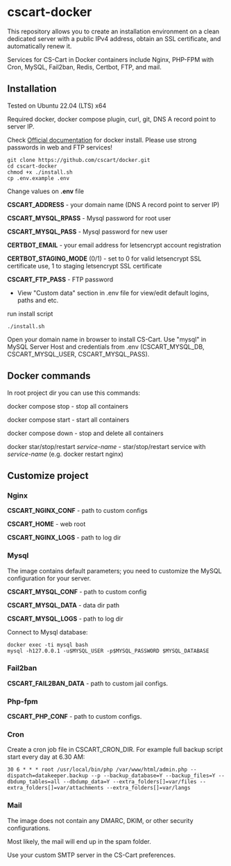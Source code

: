 # cscart-docker

This repository allows you to create an installation environment on a clean dedicated server with a public IPv4 address, obtain an SSL certificate, and automatically renew it.

Services for CS-Cart in Docker containers include Nginx, PHP-FPM with Cron, MySQL, Fail2ban, Redis, Certbot, FTP, and mail.

## Installation
Tested on Ubuntu 22.04 (LTS) x64

Required docker, docker compose plugin, curl, git, DNS A record point to server IP.

Check [Official documentation](https://docs.docker.com/engine/install/ubuntu/) for docker install.
Please use strong passwords in web and FTP services!

```
git clone https://github.com/cscart/docker.git
cd cscart-docker
chmod +x ./install.sh
cp .env.example .env
```

Change values on **.env** file

**CSCART_ADDRESS** - your domain name (DNS A record point to server IP)

**CSCART_MYSQL_RPASS** - Mysql password for root user

**CSCART_MYSQL_PASS** - Mysql password for new user

**CERTBOT_EMAIL** - your email address for letsencrypt account registration

**CERTBOT_STAGING_MODE** (0/1) - set to 0 for valid letsencrypt SSL certificate use, 1 to staging letsencrypt SSL certificate

**CSCART_FTP_PASS** - FTP password

* View "Custom data" section in .env file for view/edit default logins, paths and etc.

run install script
```
./install.sh
```

Open your domain name in browser to install CS-Cart.
Use "mysql" in MySQL Server Host and credentials from .env (CSCART_MYSQL_DB, CSCART_MYSQL_USER, CSCART_MYSQL_PASS).

## Docker commands

In root project dir you can use this commands:

docker compose stop - stop all containers

docker compose start - start all containers

docker compose down - stop and delete all containers

docker star/stop/restart *service-name* - star/stop/restart service with *service-name* (e.g. docker restart nginx)

## Customize project

### Nginx

**CSCART_NGINX_CONF** - path to custom configs

**CSCART_HOME** - web root

**CSCART_NGINX_LOGS** - path to log dir

### Mysql

The image contains default parameters; you need to customize the MySQL configuration for your server.

**CSCART_MYSQL_CONF** - path to custom config

**CSCART_MYSQL_DATA** - data dir path

**CSCART_MYSQL_LOGS** - path to log dir

Connect to Mysql database:

```
docker exec -ti mysql bash
mysql -h127.0.0.1 -u$MYSQL_USER -p$MYSQL_PASSWORD $MYSQL_DATABASE
```

### Fail2ban

**CSCART_FAIL2BAN_DATA** - path to custom jail configs.

### Php-fpm

**CSCART_PHP_CONF** - path to custom configs.

### Cron
Create a cron job file in CSCART_CRON_DIR. For example full backup script start every day at 6.30 AM:

```
30 6 * * * root /usr/local/bin/php /var/www/html/admin.php --dispatch=datakeeper.backup --p --backup_database=Y --backup_files=Y --dbdump_tables=all --dbdump_data=Y --extra_folders[]=var/files --extra_folders[]=var/attachments --extra_folders[]=var/langs
```

### Mail

The image does not contain any DMARC, DKIM, or other security configurations.

Most likely, the mail will end up in the spam folder.

Use your custom SMTP server in the CS-Cart preferences.
